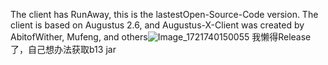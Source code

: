 The client has RunAway, this is the lastestOpen-Source-Code version. The client is  based on Augustus 2.6, and Augustus-X-Client was created by AbitofWither, Mufeng, and others![Image_1721740150055](https://github.com/user-attachments/assets/ac3b7d75-581f-427c-bdbb-906eea462959)
 我懒得Release了，自己想办法获取b13 jar
